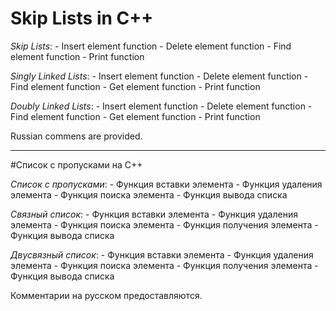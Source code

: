 # Skip Lists in C++

*Skip Lists*:
    - Insert element function
    - Delete element function
    - Find element function
    - Print function

*Singly Linked Lists*:
    - Insert element function
    - Delete element function
    - Find element function
    - Get element function
    - Print function
    
*Doubly Linked Lists*:
    - Insert element function
    - Delete element function
    - Find element function
    - Get element function
    - Print function
    
Russian commens are provided. 
    
____
    
#Список с пропусками на C++

*Список с пропусками*:
        - Функция вставки элемента
        - Функция удаления элемента
        - Функция поиска элемента
        - Функция вывода списка

*Связный  список*:
        - Функция вставки элемента
        - Функция удаления элемента
        - Функция поиска элемента
        - Функция получения элемента
        - Функция вывода списка
        
*Двусвязный список*:
        - Функция вставки элемента
        - Функция удаления элемента
        - Функция поиска элемента
        - Функция получения элемента
        - Функция вывода списка
        
Комментарии на русском предоставляются.
